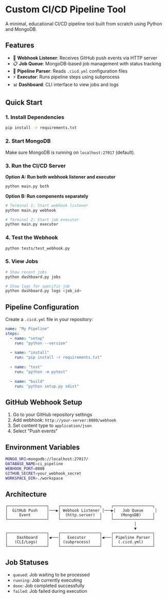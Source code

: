 # Custom CI/CD Pipeline Tool

A minimal, educational CI/CD pipeline tool built from scratch using Python and MongoDB.

## Features

- 🔗 **Webhook Listener**: Receives GitHub push events via HTTP server
- 📋 **Job Queue**: MongoDB-based job management with status tracking
- 📄 **Pipeline Parser**: Reads `.cicd.yml` configuration files
- ⚡ **Executor**: Runs pipeline steps using subprocess
- 📊 **Dashboard**: CLI interface to view jobs and logs

## Quick Start

### 1. Install Dependencies
```bash
pip install -r requirements.txt
```

### 2. Start MongoDB
Make sure MongoDB is running on `localhost:27017` (default).

### 3. Run the CI/CD Server

**Option A: Run both webhook listener and executor**
```bash
python main.py both
```

**Option B: Run components separately**
```bash
# Terminal 1: Start webhook listener
python main.py webhook

# Terminal 2: Start job executor
python main.py executor
```

### 4. Test the Webhook
```bash
python tests/test_webhook.py
```

### 5. View Jobs
```bash
# Show recent jobs
python dashboard.py jobs

# Show logs for specific job
python dashboard.py logs <job_id>
```

## Pipeline Configuration

Create a `.cicd.yml` file in your repository:

```yaml
name: "My Pipeline"
steps:
  - name: "setup"
    run: "python --version"
  
  - name: "install"
    run: "pip install -r requirements.txt"
  
  - name: "test"
    run: "python -m pytest"
  
  - name: "build"
    run: "python setup.py sdist"
```

## GitHub Webhook Setup

1. Go to your GitHub repository settings
2. Add webhook: `http://your-server:8080/webhook`
3. Set content type to `application/json`
4. Select "Push events"

## Environment Variables

```bash
MONGO_URI=mongodb://localhost:27017/
DATABASE_NAME=ci_pipeline
WEBHOOK_PORT=8080
GITHUB_SECRET=your_webhook_secret
WORKSPACE_DIR=./workspace
```

## Architecture

```
┌─────────────────┐    ┌─────────────────┐    ┌─────────────────┐
│  GitHub Push    │───▶│ Webhook Listener │───▶│   Job Queue     │
│     Event       │    │  (http.server)  │    │   (MongoDB)     │
└─────────────────┘    └─────────────────┘    └─────────────────┘
                                                        │
                                                        ▼
┌─────────────────┐    ┌─────────────────┐    ┌─────────────────┐
│    Dashboard    │◀───│   Executor      │◀───│ Pipeline Parser │
│   (CLI/Logs)    │    │ (subprocess)    │    │  (.cicd.yml)    │
└─────────────────┘    └─────────────────┘    └─────────────────┘
```

## Job Statuses

- `queued`: Job waiting to be processed
- `running`: Job currently executing
- `done`: Job completed successfully
- `failed`: Job failed during execution